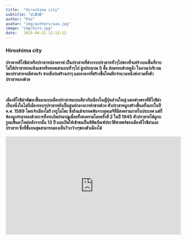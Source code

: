 ```yaml
---
title:  "Hiroshima city"
subtitle: "広島城"
author: "Pao"
avatar: "img/authors/aaa.jpg"
image: "img/hiro.jpg"
date:   2015-04-21 12:12:12
---
```


### Hiroshima city
<h4>ปราสาทฮิโรชิม่าหรือปราสาทปลาคราฟ เป็นปราสาทที่ต่างจากปราสาททั่วๆไปตรงที่จะสร้างบนพื้นที่ราบ ไม่ใช่ปราสาทบนเนินเขาหรือยอดเขาแบบทั่วๆไป สูงประมาณ 5 ชั้น ล้อมรอบด้วยคูน้ำ ในอาณา่บริเวณของปราสาทจะมีศาลเจ้า ซากสิ่งก่อสร้างเก่าๆ และอาคารที่สร้างขึ้นใหม่อีกจำนวนหนึ่งซ่งรวมทั้งตัวปราสาทเองด้วย

<br><br>เมืองฮิโรชิม่าพัฒนาขึ้นมาแบบเมืองปราสาทแบบเดียวกับเมืองในญี่ปุ่นส่วนใหญ่ แตกต่างตรงที่ฮิโรชิม่าเป็นหนึ่งในไม่กี่เมืองรอบๆปราสาทยังเป็นศูนย์กลางการค้าขายด้วย ตัวปราสาทถูกสร้างขึ้นครั้งแรกในปี ค.ศ. 1589 โดยเจ้าเมืองโมริ เทรูโมโตะ ซึ่งถึงแม้จะรอดพ้นจากยุคเมจิที่มีสงครามภายในประเทศ แต่ก็ต้องถูกทำลายลงด้วยการทิ้งระเบิดปรมาณูเมื่อครั้งสงครามโลกครั้งที่ 2 ในปี 1945 ตัวปราสาทได้ถูกบรูณะขึ้นมาใหม่หลังจากนั้น 13 ปี และเปิดให้เข้าชมเป็นพิพิธภัณฑ์ประวัติซาสตร์ของเมืองฮิโรชิม่าและปราสาท ซึ่งที่ชั้นบนสุดสามารถมองเห็นวิวกว้างๆของตัวเมืองได้</h4>


<center><p><iframe src="https://youtube.com/embed/MsD5IQb_Ruk" width="560" height="315" frameborder="0" allowfullscreen="allowfullscreen"></iframe></p></center>
